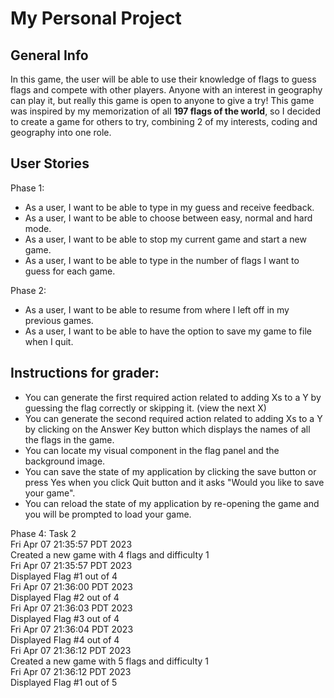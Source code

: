 # My Personal Project

## General Info

In this game, the user will be able to use their knowledge of flags to guess flags and compete with other players. Anyone with an interest in geography can play
it, but really this game is open to anyone to give a try! This game was inspired by my memorization of all __197 flags of the world__, so I decided to create a game for others to try, combining 2 of my interests, coding and geography into one role.


## User Stories

Phase 1: 
* As a user, I want to be able to type in my guess and receive feedback.
* As a user, I want to be able to choose between easy, normal and hard mode. 
* As a user, I want to be able to stop my current game and start a new game. 
* As a user, I want to be able to type in the number of flags I want to guess for each game.  


 Phase 2:
* As a user, I want to be able to resume from where I left off in my previous games. 
* As a user, I want to be able to have the option to save my game to file when I quit.

## Instructions for grader: 
- You can generate the first required action related to adding Xs to a Y by guessing the flag correctly or skipping it. (view the next X)
- You can generate the second required action related to adding Xs to a Y by clicking on the Answer Key button which displays the names of all the flags in the game. 
- You can locate my visual component in the flag panel and the background image. 
- You can save the state of my application by clicking the save button or press Yes when you click Quit button and it asks "Would you like to save your game". 
- You can reload the state of my application by re-opening the game and you will be prompted to load your game. 

Phase 4: Task 2<br />
Fri Apr 07 21:35:57 PDT 2023<br />
Created a new game with 4 flags and difficulty 1<br />
Fri Apr 07 21:35:57 PDT 2023<br />
Displayed Flag #1 out of 4<br />
Fri Apr 07 21:36:00 PDT 2023<br />
Displayed Flag #2 out of 4<br />
Fri Apr 07 21:36:03 PDT 2023<br />
Displayed Flag #3 out of 4<br />
Fri Apr 07 21:36:04 PDT 2023<br />
Displayed Flag #4 out of 4<br />
Fri Apr 07 21:36:12 PDT 2023<br />
Created a new game with 5 flags and difficulty 1<br />
Fri Apr 07 21:36:12 PDT 2023<br />
Displayed Flag #1 out of 5<br />

